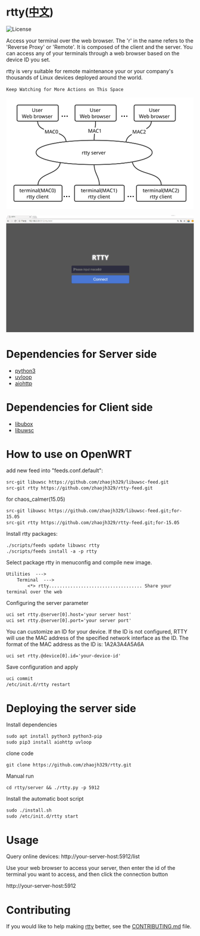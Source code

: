 # rtty([中文](/README_ZH.md))

![](https://img.shields.io/badge/license-GPLV3-brightgreen.svg?style=plastic "License")

[libubox]: https://git.openwrt.org/?p=project/libubox.git
[libuwsc]: https://github.com/zhaojh329/libuwsc

Access your terminal over the web browser. The 'r' in the name refers to the 'Reverse Proxy' or 'Remote'.
It is composed of the client and the server. You can access any of your terminals through a web browser based on the
device ID you set.

rtty is very suitable for remote maintenance your or your company's thousands of Linux devices deployed around the world.

`Keep Watching for More Actions on This Space`

![](/rtty.svg)

![](/rtty.gif)

# Dependencies for Server side
* [python3](https://www.python.org)
* [uvloop](https://github.com/MagicStack/uvloop)
* [aiohttp](https://github.com/aio-libs/aiohttp)

# Dependencies for Client side
* [libubox]
* [libuwsc]

# How to use on OpenWRT
add new feed into "feeds.conf.default":

    src-git libuwsc https://github.com/zhaojh329/libuwsc-feed.git
    src-git rtty https://github.com/zhaojh329/rtty-feed.git


for chaos_calmer(15.05)

    src-git libuwsc https://github.com/zhaojh329/libuwsc-feed.git;for-15.05
    src-git rtty https://github.com/zhaojh329/rtty-feed.git;for-15.05

Install rtty packages:

    ./scripts/feeds update libuwsc rtty
    ./scripts/feeds install -a -p rtty

Select package rtty in menuconfig and compile new image.

    Utilities  --->
        Terminal  --->
            <*> rtty................................... Share your terminal over the web

Configuring the server parameter

    uci set rtty.@server[0].host='your server host'
    uci set rtty.@server[0].port='your server port'

You can customize an ID for your device. If the ID is not configured, RTTY will use
the MAC address of the specified network interface as the ID.
The format of the MAC address as the ID is: 1A2A3A4A5A6A

    uci set rtty.@device[0].id='your-device-id'

Save configuration and apply

    uci commit
    /etc/init.d/rtty restart

# Deploying the server side
Install dependencies

	sudo apt install python3 python3-pip
	sudo pip3 install aiohttp uvloop

clone code

	git clone https://github.com/zhaojh329/rtty.git

Manual run

	cd rtty/server && ./rtty.py -p 5912

Install the automatic boot script

    sudo ./install.sh
    sudo /etc/init.d/rtty start

# Usage
Query online devices: http://your-server-host:5912/list

Use your web browser to access your server, then enter the id of the terminal you want to access, and then click the connection button

http://your-server-host:5912

# Contributing
If you would like to help making [rtty](https://github.com/zhaojh329/rtty) better,
see the [CONTRIBUTING.md](https://github.com/zhaojh329/rtty/blob/master/CONTRIBUTING.md) file.
